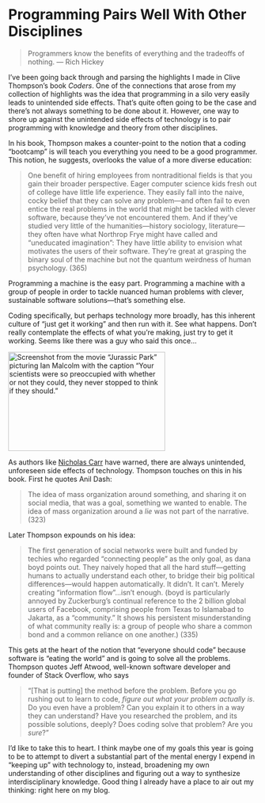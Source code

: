 # Programming Pairs Well With Other Disciplines

> Programmers know the benefits of everything and the tradeoffs of nothing. — Rich Hickey

I’ve been going back through and parsing the highlights I made in Clive Thompson’s book *Coders*. One of the connections that arose from my collection of highlights was the idea that programming in a silo very easily leads to unintended side effects. That’s quite often going to be the case and there’s not always something to be done about it. However, one way to shore up against the unintended side effects of technology is to pair programming with knowledge and theory from other disciplines. 

In his book, Thompson makes a counter-point to the notion that a coding “bootcamp” is will teach you everything you need to be a good programmer. This notion, he suggests, overlooks the value of a more diverse education:

> One benefit of hiring employees from nontraditional fields is that you gain their broader perspective. Eager computer science kids fresh out of college have little life experience. They easily fall into the naive, cocky belief that they can solve any problem—and often fail to even entice the real problems in the world that might be tackled with clever software, because they’ve not encountered them. And if they’ve studied very little of the humanities—history sociology, literature—they often have what Northrop Frye might have called and “uneducated imagination”: They have little ability to envision what motivates the users of their software. They’re great at grasping the binary soul of the machine but not the quantum weirdness of human psychology. (365)

Programming a machine is the easy part. Programming a machine with a group of people in order to tackle nuanced human problems with clever, sustainable software solutions—that’s something else. 

Coding specifically, but perhaps technology more broadly, has this inherent culture of “just get it working” and then run with it. See what happens. Don’t really contemplate the effects of what you’re making, just try to get it working. Seems like there was a guy who said this once...

<img src="https://cdn.jim-nielsen.com/blog/2020/coders-ian-malcom-quote.jpg" alt="Screenshot from the movie “Jurassic Park” picturing Ian Malcolm with the caption “Your scientists were so preoccupied with whether or not they could, they never stopped to think if they should.”" width="317" height="200" />

As authors like [Nicholas Carr](http://www.nicholascarr.com) have warned, there are always unintended, unforeseen side effects of technology. Thompson touches on this in his book. First he quotes Anil Dash:

> The idea of mass organization around something, and sharing it on social media, that was a goal, something we wanted to enable. The idea of mass organization around a *lie* was not part of the narrative. (323)

Later Thompson expounds on his idea:

> The first generation of social networks were built and funded by techies who regarded “connecting people” as the only goal, as dana boyd points out. They naively hoped that all the hard stuff—getting humans to actually understand each other, to bridge their big political differences—would happen automatically. It didn’t. It can’t. Merely creating “information flow”...isn’t enough. (boyd is particularly annoyed by Zuckerburg’s continual reference to the 2 billion global users of Facebook, comprising people from Texas to Islamabad to Jakarta, as a “community.” It shows his persistent misunderstanding of what community really is: a group of people who share a common bond and a common reliance on one another.) (335)

This gets at the heart of the notion that “everyone should code” because software is “eating the world” and is going to solve all the problems. Thompson quotes Jeff Atwood, well-known software developer and founder of Stack Overflow, who says

> “[That is putting] the method before the problem. Before you go rushing out to learn to code, *figure out what your problem actually is*. Do you even have a problem? Can you explain it to others in a way they can understand? Have you researched the problem, and its possible solutions, deeply? Does coding solve that problem? Are you *sure*?”

I’d like to take this to heart. I think maybe one of my goals this year is going to be to attempt to divert a substantial part of the mental energy I expend in “keeping up” with technology to, instead, broadening my own understanding of other disciplines and figuring out a way to synthesize interdisciplinary knowledge. Good thing I already have a place to air out my thinking: right here on my blog.

